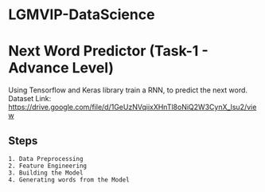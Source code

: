 # LGMVIP-DataScience

# Next Word Predictor (Task-1 - Advance Level)

Using Tensorflow and Keras library train a RNN, to predict the next word. Dataset Link: https://drive.google.com/file/d/1GeUzNVqiixXHnTl8oNiQ2W3CynX_lsu2/view


## Steps

    1. Data Preprocessing
    2. Feature Engineering
    3. Building the Model
    4. Generating words from the Model
